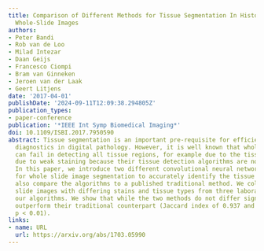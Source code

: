 ```yaml
---
title: Comparison of Different Methods for Tissue Segmentation In Histopathological
  Whole-Slide Images
authors:
- Peter Bandi
- Rob van de Loo
- Milad Intezar
- Daan Geijs
- Francesco Ciompi
- Bram van Ginneken
- Jeroen van der Laak
- Geert Litjens
date: '2017-04-01'
publishDate: '2024-09-11T12:09:38.294805Z'
publication_types:
- paper-conference
publication: '*IEEE Int Symp Biomedical Imaging*'
doi: 10.1109/ISBI.2017.7950590
abstract: Tissue segmentation is an important pre-requisite for efficient and accurate
  diagnostics in digital pathology. However, it is well known that whole-slide scanners
  can fail in detecting all tissue regions, for example due to the tissue type, or
  due to weak staining because their tissue detection algorithms are not robust enough.
  In this paper, we introduce two different convolutional neural network architectures
  for whole slide image segmentation to accurately identify the tissue sections. We
  also compare the algorithms to a published traditional method. We collected 54 whole
  slide images with differing stains and tissue types from three laboratories to validate
  our algorithms. We show that while the two methods do not differ significantly they
  outperform their traditional counterpart (Jaccard index of 0.937 and 0.929 vs. 0.870,
  p < 0.01).
links:
- name: URL
  url: https://arxiv.org/abs/1703.05990
---
```

